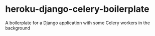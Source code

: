 # heroku-django-celery-boilerplate
A boilerplate for a Django application with some Celery workers in the background
